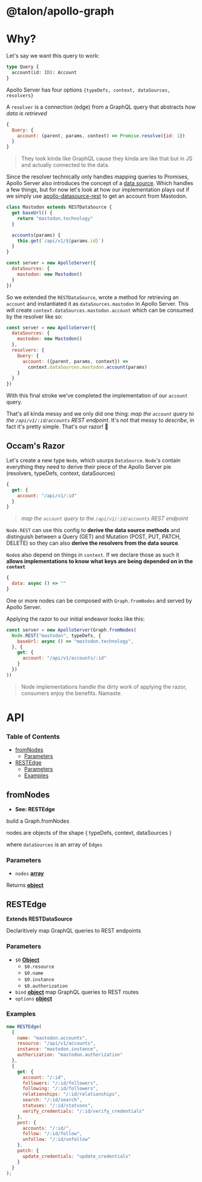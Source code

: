 # @talon/apollo-graph

# Why?

Let's say we want this query to work:

```graphql
type Query {
  account(id: ID): Account
}
```

Apollo Server has four options `{typeDefs, context, dataSources, resolvers}`

A `resolver` is a connection (edge) from a GraphQL query that abstracts _how data is retrieved_

```js
{
  Query: {
    account: (parent, params, context) => Promise.resolve({id: 1})
  }
}
```
> They look kinda like GraphQL cause they kinda are like that but in JS and actually connected to the data.

Since the resolver technically only handles mapping queries to Promises, Apollo Server also introduces the concept of a [data source](https://www.npmjs.com/package/apollo-datasource). Which handles a few things, but for now let's look at how our implementation plays out if we simply use [apollo-datasource-rest](https://www.npmjs.com/package/apollo-datasource-rest) to get an account from Mastodon.

```js
class Mastodon extends RESTDataSource {
  get baseUrl() {
    return "mastodon.technology"
  }

  accounts(params) {
    this.get(`/api/v1/${params.id}`)
  }
}

const server = new ApolloServer({
  dataSources: {
    mastodon: new Mastodon()
  }
})
```

So we extended the `RESTDataSource`, wrote a method for retrieving an `account` and instantiated it as `dataSources.mastodon` in Apollo Server. This will create `context.dataSources.mastodon.account` which can be consumed by the resolver like so:

```js
const server = new ApolloServer({
  dataSources: {
    mastodon: new Mastodon()
  },
  resolvers: {
    Query: {
      account: ({parent, params, context}) => 
        context.dataSources.mastodon.account(params)
    }
  }
})
```

With this final stroke we've completed the implementation of our `account` query.

That's all kinda messy and we only did one thing: _map the `account` query to the `/api/v1/:id/accounts` REST endpoint_. It's not that messy to _describe_, in fact it's pretty simple. That's our razor! 🔪

## Occam's Razor

Let's create a new type `Node`, which usurps `DataSource`. `Node`'s contain everything they need to derive their piece of the Apollo Server pie (resolvers, typeDefs, context, dataSources)

 ```js
 {
   get: {
     account: "/api/v1/:id"
   }
 }
 ```
> _map the `account` query to the `/api/v1/:id/accounts` REST endpoint_

`Node.REST` can use this config to **derive the data source methods** and distinguish between a Query (GET) and Mutation (POST, PUT, PATCH, DELETE) so they can also **derive the resolvers from the data source**.

`Node`s also depend on things in `context`. If we declare those as such it **allows implementations to know what keys are being depended on in the `context`**
```js
{
  data: async () => ""
}
```

One or more nodes can be composed with `Graph.fromNodes` and served by Apollo Server.

Applying the razor to our initial endeavor looks like this:
```js
const server = new ApolloServer(Graph.fromNodes(
  Node.REST("mastodon", typeDefs, {
    baseUrl: async () => "mastodon.technology",
  }, {
    get: {
      account: "/api/v1/accounts/:id"
    }
  })
))
```
> Node implementations handle the dirty work of applying the razor, consumers enjoy the benefits. Namaste.

# API

<!-- Generated by documentation.js. Update this documentation by updating the source code. -->

### Table of Contents

- [fromNodes](#fromnodes)
  - [Parameters](#parameters)
- [RESTEdge](#restedge)
  - [Parameters](#parameters-1)
  - [Examples](#examples)

## fromNodes

- **See: RESTEdge**

build a Graph.fromNodes

nodes are objects of the shape
{ typeDefs, context, dataSources }

where `dataSources` is an array of `Edges`

### Parameters

- `nodes` **[array](https://developer.mozilla.org/docs/Web/JavaScript/Reference/Global_Objects/Array)**

Returns **[object](https://developer.mozilla.org/docs/Web/JavaScript/Reference/Global_Objects/Object)**

## RESTEdge

**Extends RESTDataSource**

Declaritively map GraphQL queries to REST endpoints

### Parameters

- `$0` **[Object](https://developer.mozilla.org/docs/Web/JavaScript/Reference/Global_Objects/Object)**
  - `$0.resource`
  - `$0.name`
  - `$0.instance`
  - `$0.authorization`
- `bind` **[object](https://developer.mozilla.org/docs/Web/JavaScript/Reference/Global_Objects/Object)** map GraphQL queries to REST routes
- `options` **[object](https://developer.mozilla.org/docs/Web/JavaScript/Reference/Global_Objects/Object)**

### Examples

```javascript
new RESTEdge(
  {
    name: "mastodon.accounts",
    resource: "/api/v1/accounts",
    instance: "mastodon.instance",
    authorization: "mastodon.authorization"
  },
  {
    get: {
      account: "/:id",
      followers: "/:id/followers",
      following: "/:id/followers",
      relationships: "/:id/relationships",
      search: "/:id/search",
      statuses: "/:id/statuses",
      verify_credentials: "/:id/verify_credentials"
    },
    post: {
      accounts: "/:id/",
      follow: "/:id/follow",
      unfollow: "/:id/unfollow"
    },
    patch: {
      update_credentials: "update_credentials"
    }
  }
);
```
